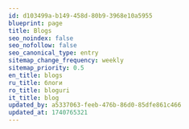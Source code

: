```yaml
---
id: d103499a-b149-458d-80b9-3968e10a5955
blueprint: page
title: Blogs
seo_noindex: false
seo_nofollow: false
seo_canonical_type: entry
sitemap_change_frequency: weekly
sitemap_priority: 0.5
en_title: blogs
ru_title: блоги
ro_title: bloguri
it_title: blog
updated_by: a5337063-feeb-476b-86d0-85dfe861c466
updated_at: 1740765321
---
```

